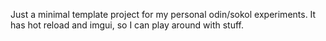 Just a minimal template project for my personal odin/sokol experiments. It has hot reload and imgui, so I can play around with stuff.